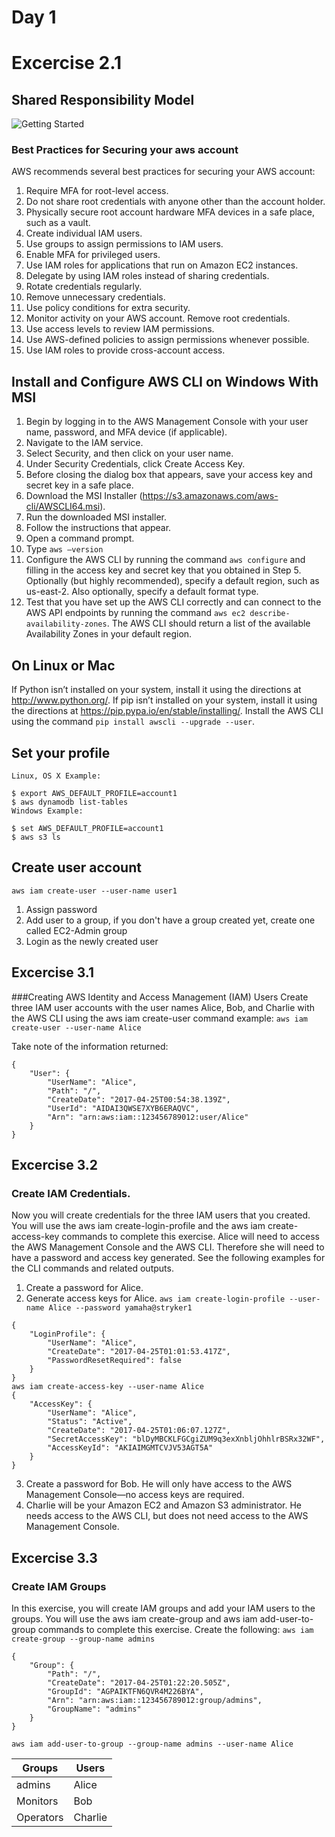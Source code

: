 # Day 1
# Excercise 2.1

## Shared Responsibility Model
![Getting Started](
https://d1.awsstatic.com/security-center/Shared_Responsibility_Model_V2.59d1eccec334b366627e9295b304202faf7b899b.jpg)

### Best Practices for Securing your aws account

AWS recommends several best practices for securing your AWS account: 
1. Require MFA for root-level access.
2. Do not share root credentials with anyone other than the account holder.
3. Physically secure root account hardware MFA devices in a safe place, such as a vault.
4. Create individual IAM users. 
5. ​Use groups to assign permissions to IAM users. 
6. Enable MFA for privileged users. 
7. Use IAM roles for applications that run on Amazon EC2 instances.
8. Delegate by using IAM roles instead of sharing credentials. 
9. Rotate credentials regularly. 
10. Remove unnecessary credentials. 
11. Use policy conditions for extra security. 
12. Monitor activity on your AWS account. Remove root credentials.
13. Use access levels to review IAM permissions. 
14. Use AWS-defined policies to assign permissions whenever possible.
15. Use IAM roles to provide cross-account access. 

## Install and Configure AWS CLI on Windows With MSI
1. Begin by logging in to the AWS Management Console with your user name, password, and MFA device (if applicable). 
2. Navigate to the IAM service. 
3. Select Security, and then click on your user name. 
4. Under Security Credentials, click Create Access Key. 
5. Before closing the dialog box that appears, save your access key and secret key in a safe place. 
6. Download the MSI Installer (https://s3.amazonaws.com/aws-cli/AWSCLI64.msi). ​
7. Run the downloaded MSI installer. 
8. Follow the instructions that appear. 
9. Open a command prompt. 
10. Type `aws –version` 
11. Configure the AWS CLI by running the command `aws configure` and filling in the access key and secret key that you obtained in Step 5. Optionally (but highly recommended), specify a default region, such as us-east-2. Also optionally, specify a default format type.
12. Test that you have set up the AWS CLI correctly and can connect to the AWS API endpoints by running the command `aws ec2 describe-availability-zones`. The AWS CLI should return a list of the available Availability Zones in your default region.

## On Linux or Mac
If Python isn’t installed on your system, install it using the directions at http://www.python.org/. If pip isn’t installed on your system, install it using the directions at https://pip.pypa.io/en/stable/installing/. Install the AWS CLI using the command `pip install awscli --upgrade --user`.

## Set your profile
```
Linux, OS X Example:

$ export AWS_DEFAULT_PROFILE=account1
$ aws dynamodb list-tables
Windows Example:

$ set AWS_DEFAULT_PROFILE=account1
$ aws s3 ls
```

## Create user account

`aws iam create-user --user-name user1`

1. Assign password
2. Add user to a group, if you don't have a group created yet, create one called EC2-Admin group
3. Login as the newly created user

## Excercise 3.1
###Creating AWS Identity and Access Management (IAM) Users 
Create three IAM user accounts with the user names Alice, Bob, and Charlie with the AWS CLI using the aws iam create-user command example:
 `aws iam create-user --user-name Alice` 
 
 Take note of the information returned: 

```
{
    "User": {
        "UserName": "Alice",
        "Path": "/",
        "CreateDate": "2017-04-25T00:54:38.139Z",
        "UserId": "AIDAI3QWSE7XYB6ERAQVC",
        "Arn": "arn:aws:iam::123456789012:user/Alice"
    }
}
```
## Excercise 3.2
### Create IAM Credentials. 
Now you will create credentials for the three IAM users that you created. You will use the aws iam create-login-profile and the aws iam create-access-key commands to complete this exercise. Alice will need to access the AWS Management Console and the AWS CLI. Therefore she will need to have a password and access key generated. 
See the following examples for the CLI commands and related outputs.
1. Create a password for Alice. 
2. Generate access keys for Alice. `aws iam create-login-profile --user-name Alice --password yamaha@stryker1`
```
{
    "LoginProfile": {
        "UserName": "Alice",
        "CreateDate": "2017-04-25T01:01:53.417Z",
        "PasswordResetRequired": false
    }
}
aws iam create-access-key --user-name Alice
{
    "AccessKey": {
        "UserName": "Alice",
        "Status": "Active",
        "CreateDate": "2017-04-25T01:06:07.127Z",
        "SecretAccessKey": "blDyMBCKLFGCgiZUM9q3exXnbljOhhlrBSRx32WF",
        "AccessKeyId": "AKIAIMGMTCVJV53AGT5A"
    }
}
```
3. Create a password for Bob. He will only have access to the AWS Management Console—no access keys are required. 
4. Charlie will be your Amazon EC2 and Amazon S3 administrator. He needs access to the AWS CLI, but does not need access to the AWS Management Console.
## Excercise 3.3
### Create IAM Groups
In this exercise, you will create IAM groups and add your IAM users to the groups. You will use the aws iam create-group and aws iam add-user-to-group commands to complete this exercise. Create the following:
`aws iam create-group --group-name admins`
```
{
    "Group": {
        "Path": "/",
        "CreateDate": "2017-04-25T01:22:20.505Z",
        "GroupId": "AGPAIKTFN6QVR4M226BYA",
        "Arn": "arn:aws:iam::123456789012:group/admins",
        "GroupName": "admins"
    }
}
```

`aws iam add-user-to-group --group-name admins --user-name Alice`

|Groups| Users|
|---|--|
|admins|Alice|
|Monitors|Bob|
|Operators|Charlie|


